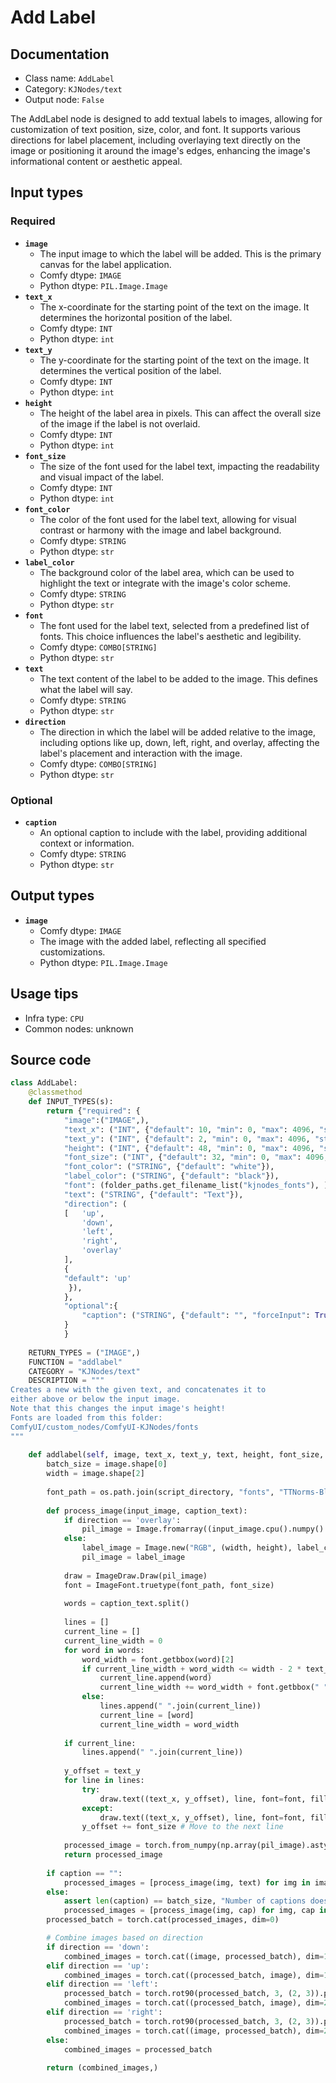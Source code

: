 # Add Label
## Documentation
- Class name: `AddLabel`
- Category: `KJNodes/text`
- Output node: `False`

The AddLabel node is designed to add textual labels to images, allowing for customization of text position, size, color, and font. It supports various directions for label placement, including overlaying text directly on the image or positioning it around the image's edges, enhancing the image's informational content or aesthetic appeal.
## Input types
### Required
- **`image`**
    - The input image to which the label will be added. This is the primary canvas for the label application.
    - Comfy dtype: `IMAGE`
    - Python dtype: `PIL.Image.Image`
- **`text_x`**
    - The x-coordinate for the starting point of the text on the image. It determines the horizontal position of the label.
    - Comfy dtype: `INT`
    - Python dtype: `int`
- **`text_y`**
    - The y-coordinate for the starting point of the text on the image. It determines the vertical position of the label.
    - Comfy dtype: `INT`
    - Python dtype: `int`
- **`height`**
    - The height of the label area in pixels. This can affect the overall size of the image if the label is not overlaid.
    - Comfy dtype: `INT`
    - Python dtype: `int`
- **`font_size`**
    - The size of the font used for the label text, impacting the readability and visual impact of the label.
    - Comfy dtype: `INT`
    - Python dtype: `int`
- **`font_color`**
    - The color of the font used for the label text, allowing for visual contrast or harmony with the image and label background.
    - Comfy dtype: `STRING`
    - Python dtype: `str`
- **`label_color`**
    - The background color of the label area, which can be used to highlight the text or integrate with the image's color scheme.
    - Comfy dtype: `STRING`
    - Python dtype: `str`
- **`font`**
    - The font used for the label text, selected from a predefined list of fonts. This choice influences the label's aesthetic and legibility.
    - Comfy dtype: `COMBO[STRING]`
    - Python dtype: `str`
- **`text`**
    - The text content of the label to be added to the image. This defines what the label will say.
    - Comfy dtype: `STRING`
    - Python dtype: `str`
- **`direction`**
    - The direction in which the label will be added relative to the image, including options like up, down, left, right, and overlay, affecting the label's placement and interaction with the image.
    - Comfy dtype: `COMBO[STRING]`
    - Python dtype: `str`
### Optional
- **`caption`**
    - An optional caption to include with the label, providing additional context or information.
    - Comfy dtype: `STRING`
    - Python dtype: `str`
## Output types
- **`image`**
    - Comfy dtype: `IMAGE`
    - The image with the added label, reflecting all specified customizations.
    - Python dtype: `PIL.Image.Image`
## Usage tips
- Infra type: `CPU`
- Common nodes: unknown


## Source code
```python
class AddLabel:
    @classmethod
    def INPUT_TYPES(s):
        return {"required": {
            "image":("IMAGE",),  
            "text_x": ("INT", {"default": 10, "min": 0, "max": 4096, "step": 1}),
            "text_y": ("INT", {"default": 2, "min": 0, "max": 4096, "step": 1}),
            "height": ("INT", {"default": 48, "min": 0, "max": 4096, "step": 1}),
            "font_size": ("INT", {"default": 32, "min": 0, "max": 4096, "step": 1}),
            "font_color": ("STRING", {"default": "white"}),
            "label_color": ("STRING", {"default": "black"}),
            "font": (folder_paths.get_filename_list("kjnodes_fonts"), ),
            "text": ("STRING", {"default": "Text"}),
            "direction": (
            [   'up',
                'down',
                'left',
                'right',
                'overlay'
            ],
            {
            "default": 'up'
             }),
            },
            "optional":{
                "caption": ("STRING", {"default": "", "forceInput": True}),
            }
            }
    
    RETURN_TYPES = ("IMAGE",)
    FUNCTION = "addlabel"
    CATEGORY = "KJNodes/text"
    DESCRIPTION = """
Creates a new with the given text, and concatenates it to  
either above or below the input image.  
Note that this changes the input image's height!  
Fonts are loaded from this folder:  
ComfyUI/custom_nodes/ComfyUI-KJNodes/fonts
"""
        
    def addlabel(self, image, text_x, text_y, text, height, font_size, font_color, label_color, font, direction, caption=""):
        batch_size = image.shape[0]
        width = image.shape[2]
        
        font_path = os.path.join(script_directory, "fonts", "TTNorms-Black.otf") if font == "TTNorms-Black.otf" else folder_paths.get_full_path("kjnodes_fonts", font)
        
        def process_image(input_image, caption_text):
            if direction == 'overlay':
                pil_image = Image.fromarray((input_image.cpu().numpy() * 255).astype(np.uint8))
            else:
                label_image = Image.new("RGB", (width, height), label_color)
                pil_image = label_image
                
            draw = ImageDraw.Draw(pil_image)
            font = ImageFont.truetype(font_path, font_size)
            
            words = caption_text.split()
            
            lines = []
            current_line = []
            current_line_width = 0
            for word in words:
                word_width = font.getbbox(word)[2]
                if current_line_width + word_width <= width - 2 * text_x:
                    current_line.append(word)
                    current_line_width += word_width + font.getbbox(" ")[2] # Add space width
                else:
                    lines.append(" ".join(current_line))
                    current_line = [word]
                    current_line_width = word_width
            
            if current_line:
                lines.append(" ".join(current_line))
            
            y_offset = text_y
            for line in lines:
                try:
                    draw.text((text_x, y_offset), line, font=font, fill=font_color, features=['-liga'])
                except:
                    draw.text((text_x, y_offset), line, font=font, fill=font_color)
                y_offset += font_size # Move to the next line
                
            processed_image = torch.from_numpy(np.array(pil_image).astype(np.float32) / 255.0).unsqueeze(0)
            return processed_image
        
        if caption == "":
            processed_images = [process_image(img, text) for img in image]
        else:
            assert len(caption) == batch_size, "Number of captions does not match number of images"
            processed_images = [process_image(img, cap) for img, cap in zip(image, caption)]
        processed_batch = torch.cat(processed_images, dim=0)

        # Combine images based on direction
        if direction == 'down':
            combined_images = torch.cat((image, processed_batch), dim=1)
        elif direction == 'up':
            combined_images = torch.cat((processed_batch, image), dim=1)
        elif direction == 'left':
            processed_batch = torch.rot90(processed_batch, 3, (2, 3)).permute(0, 3, 1, 2)
            combined_images = torch.cat((processed_batch, image), dim=2)
        elif direction == 'right':
            processed_batch = torch.rot90(processed_batch, 3, (2, 3)).permute(0, 3, 1, 2)
            combined_images = torch.cat((image, processed_batch), dim=2)
        else:
            combined_images = processed_batch
        
        return (combined_images,)

```
